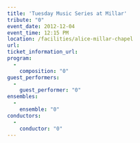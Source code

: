 ```yaml
---
title: 'Tuesday Music Series at Millar'
tribute: "0"
event_date: 2012-12-04
event_time: 12:15 PM
location: /facilities/alice-millar-chapel
url: 
ticket_information_url: 
program: 
  -
    composition: "0"
guest_performers: 
  -
    guest_performer: "0"
ensembles: 
  -
    ensemble: "0"
conductors: 
  -
    conductor: "0"
---
```

